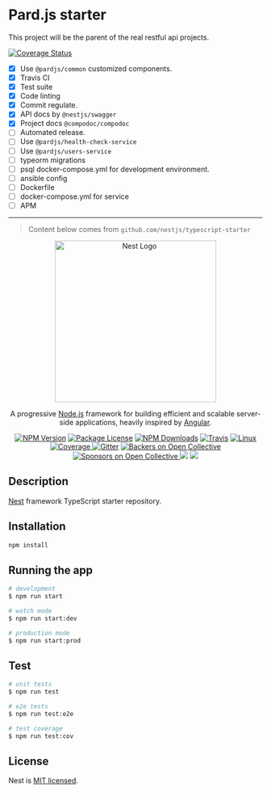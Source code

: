 <!--  -->
# Pard.js starter

This project will be the parent of the real restful api projects.

[![Coverage Status](https://coveralls.io/repos/github/pardjs/pardjs-starter/badge.svg)](https://coveralls.io/github/pardjs/pardjs-starter)

- [x] Use `@pardjs/common` customized components.
- [x] Travis CI
- [x] Test suite
- [x] Code linting
- [x] Commit regulate.
- [x] API docs by `@nestjs/swagger`
- [x] Project docs `@compodoc/compodoc`
- [ ] Automated release.
- [ ] Use `@pardjs/health-check-service`
- [ ] Use `@pardjs/users-service`
- [ ] typeorm migrations
- [ ] psql docker-compose.yml for development environment.
- [ ] ansible config
- [ ] Dockerfile
- [ ] docker-compose.yml for service
- [ ] APM

---
> Content below comes from `github.com/nestjs/typescript-starter`
<p align="center">
  <a href="http://nestjs.com/" target="blank">
  <img src="https://nestjs.com/img/logo_text.svg" width="320" alt="Nest Logo" /></a>
</p>

[travis-image]: https://api.travis-ci.org/nestjs/nest.svg?branch=master
[travis-url]: https://travis-ci.org/nestjs/nest
[linux-image]: https://img.shields.io/travis/nestjs/nest/master.svg?label=linux
[linux-url]: https://travis-ci.org/nestjs/nest
  
  <p align="center">
  A progressive <a href="http://nodejs.org" target="blank">Node.js</a> framework
   for building efficient and scalable server-side applications, heavily inspired
    by <a href="https://angular.io" target="blank">Angular</a>.</p>
    <p align="center">
<a href="https://www.npmjs.com/~nestjscore">
<img src="https://img.shields.io/npm/v/@nestjs/core.svg" alt="NPM Version" /></a>
<a href="https://www.npmjs.com/~nestjscore">
<img src="https://img.shields.io/npm/l/@nestjs/core.svg" alt="Package License" /></a>
<a href="https://www.npmjs.com/~nestjscore">
<img src="https://img.shields.io/npm/dm/@nestjs/core.svg" alt="NPM Downloads" /></a>
<a href="https://travis-ci.org/nestjs/nest">
<img src="https://api.travis-ci.org/nestjs/nest.svg?branch=master" alt="Travis" /></a>
<a href="https://travis-ci.org/nestjs/nest">
<img
  src="https://img.shields.io/travis/nestjs/nest/master.svg?label=linux"
  alt="Linux" />
</a>
<a href="https://coveralls.io/github/nestjs/nest?branch=master">
<img
  src="https://coveralls.io/repos/github/nestjs/nest/badge.svg?branch=master#5"
  alt="Coverage"
/>
</a>
<a href="https://gitter.im/nestjs/nestjs?utm_source=badge&utm_medium=badge&utm_campaign=pr-badge&utm_content=body_badge">
<img src="https://badges.gitter.im/nestjs/nestjs.svg" alt="Gitter" /></a>
<a href="https://opencollective.com/nest#backer">
<img
src="https://opencollective.com/nest/backers/badge.svg"
alt="Backers on Open Collective" />
</a>
<a href="https://opencollective.com/nest#sponsor">
<img
  src="https://opencollective.com/nest/sponsors/badge.svg"
  alt="Sponsors on Open Collective" />
</a>
  <a href="https://paypal.me/kamilmysliwiec"><img src="https://img.shields.io/badge/Donate-PayPal-dc3d53.svg"/></a>
  <a href="https://twitter.com/nestframework"><img src="https://img.shields.io/twitter/follow/nestframework.svg?style=social&label=Follow"></a>
</p>

## Description

[Nest](https://github.com/nestjs/nest) framework TypeScript starter repository.

## Installation

```bash
npm install
```

## Running the app

```bash
# development
$ npm run start

# watch mode
$ npm run start:dev

# production mode
$ npm run start:prod
```

## Test

```bash
# unit tests
$ npm run test

# e2e tests
$ npm run test:e2e

# test coverage
$ npm run test:cov
```

## License

  Nest is [MIT licensed](LICENSE).
